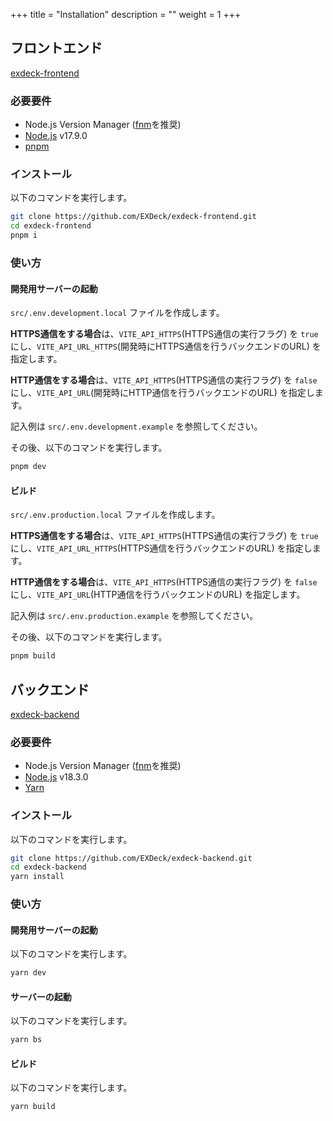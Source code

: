 +++
title = "Installation"
description = ""
weight = 1
+++

## フロントエンド

[exdeck-frontend](https://github.com/EXDeck/exdeck-frontend)

### 必要要件

- Node.js Version Manager ([fnm](https://fnm.vercel.app/)を推奨)
- [Node.js](https://nodejs.org/) v17.9.0
- [pnpm](https://pnpm.io/)

### インストール

以下のコマンドを実行します。

```sh
git clone https://github.com/EXDeck/exdeck-frontend.git
cd exdeck-frontend
pnpm i
```

### 使い方

#### 開発用サーバーの起動

`src/.env.development.local` ファイルを作成します。

**HTTPS通信をする場合**は、`VITE_API_HTTPS`(HTTPS通信の実行フラグ) を `true` にし、`VITE_API_URL_HTTPS`(開発時にHTTPS通信を行うバックエンドのURL) を指定します。

**HTTP通信をする場合**は、`VITE_API_HTTPS`(HTTPS通信の実行フラグ) を `false` にし、`VITE_API_URL`(開発時にHTTP通信を行うバックエンドのURL) を指定します。

記入例は `src/.env.development.example` を参照してください。

その後、以下のコマンドを実行します。

```sh
pnpm dev
```

#### ビルド

`src/.env.production.local` ファイルを作成します。

**HTTPS通信をする場合**は、`VITE_API_HTTPS`(HTTPS通信の実行フラグ) を `true` にし、`VITE_API_URL_HTTPS`(HTTPS通信を行うバックエンドのURL) を指定します。

**HTTP通信をする場合**は、`VITE_API_HTTPS`(HTTPS通信の実行フラグ) を `false` にし、`VITE_API_URL`(HTTP通信を行うバックエンドのURL) を指定します。

記入例は `src/.env.production.example` を参照してください。

その後、以下のコマンドを実行します。

```sh
pnpm build
```

## バックエンド

[exdeck-backend](https://github.com/EXDeck/exdeck-backend)

### 必要要件

- Node.js Version Manager ([fnm](https://fnm.vercel.app/)を推奨)
- [Node.js](https://nodejs.org/) v18.3.0
- [Yarn](https://yarnpkg.com/)

### インストール

以下のコマンドを実行します。

```sh
git clone https://github.com/EXDeck/exdeck-backend.git
cd exdeck-backend
yarn install
```

### 使い方

#### 開発用サーバーの起動

以下のコマンドを実行します。

```sh
yarn dev
```

#### サーバーの起動

以下のコマンドを実行します。

```sh
yarn bs
```

#### ビルド

以下のコマンドを実行します。

```sh
yarn build
```
